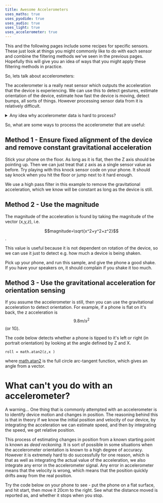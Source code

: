 ```yaml
---
title: Awesome Accelerometers
uses_maths: true
uses_pyodide: true
uses_audio: true
uses_light: true
uses_accelerometer: true
---
```


This and the following pages include some recipes for specific sensors. These just look at things you might commonly like to do with each sensor and combine the filtering methods we've seen in the previous pages. Hopefully this will give you an idea of ways that you might apply these filtering methods in practice.

So, lets talk about accelerometers:

The accelerometer is a really neat sensor which outputs the acceleration that the device is experiencing. We can use this to detect gestures, estimate orientation of the device, estimate how fast the device is moving, detect bumps, all sorts of things. However processing sensor data from it is relatively difficult. 

<details class="question" markdown=1>
<summary>Any idea why accelerometer data is hard to process?</summary>
The accelerometer reports *all* acceleration on the device in terms of 3 axes X, Y and Z. This acceleration is a combination of two signals, firstly the acceleration due to motion of the device in space, and secondly, the constant downwards acceleration due to gravity which all objects are subject to.

Further to that, the accelerometer axes are aligned to the axes of the device; this means that when a device is rotated as well as moved in space, the axes rotate along with the device. This means that filtering of each individual axis alone may be problematic if the device is rotated.
</details>

So, what are some ways to process the accelerometer that are useful:

## Method 1 - Ensure fixed alignment of the device and remove constant gravitational acceleration

Stick your phone on the floor. As long as it is flat, then the Z axis should be pointing up. Then we can just treat that z axis as a single sensor value as before. Try playing with this knock sensor code on your phone. It should say knock when you hit the floor or jump next to it hard enough.

We use a high pass filter in this example to remove the gravitational acceleration, which we know will be constant as long as the device is still.


<script>
makePyodideBox({
    codeString:`
SAMPLE_TIME = 0.01 # sample 100 times a second
FILTER_TIME_CONSTANT=.05 # 20th of a second
THRESHOLD=1.0

import graphs, sensors,time,filters,speech
graphs.set_style("z accel","rgb(0,0,0)",-10,10)
graphs.set_style("highpassed z","rgb(255,0,0)",-3,3,subgraph_y=1)

# startup delay 
time.sleep(.5)

hpFilter=filters.HighPassFilter.make_from_time_constant(FILTER_TIME_CONSTANT,SAMPLE_TIME)
last_threshold=0
knockCount=0
while True:
    x,y,z=sensors.accel.get_xyz()
#    print(x,y,z)
    z_highpassed=hpFilter.on_value(z)
    threshold=1 if z_highpassed>THRESHOLD else 0
    if threshold!=last_threshold and threshold==1:
        knockCount+=1
        speech.say(f"KNOCK {knockCount}")
        print("KNOCK",knockCount)
    graphs.on_value("z accel",z)
    graphs.on_value("highpassed z",z_highpassed)
    time.sleep(SAMPLE_TIME)
`  ,hasConsole:true,hasGraph:true,showCode:true,editable:true,caption:"If we have a known orientation we can just use that axis"})
</script>


## Method 2 - Use the magnitude
The magnitude of the acceleration is found by taking the magnitude of the vector (x,y,z), i.e. 

$$magnitude=\sqrt{x^2+y^2+z^2}$$.

This value is useful because it is not dependent on rotation of the device, so we can use it just to detect e.g. how much a device is being shaken. 

Pick up your phone, and run this sample, and give the phone a good shake. If you have your speakers on, it should complain if you shake it too much.

<script>
makePyodideBox({
    codeString:`
SAMPLE_TIME = 0.01 # sample 100 times a second
FILTER_TIME_CONSTANT=.05 # 2 seconds

import graphs, sensors,time,filters,speech
import math
graphs.set_style("magnitude","rgb(0,0,0)",-5,5)
graphs.set_style("lowpassed magnitude","rgb(255,0,0)",-5,5,subgraph_y=1)

# startup delay 
time.sleep(.5)

lpFilter=filters.LowPassFilter.make_from_time_constant(FILTER_TIME_CONSTANT,SAMPLE_TIME)

mag_max=-100
while True:
    x,y,z=sensors.accel.get_xyz()
#    print(x,y,z)
    # take 9.8 off the magnitude to account
    # for gravitational acceleration
    magnitude=math.sqrt(x*x+y*y+z*z)-9.8 
    mag_lowpassed=lpFilter.on_value(magnitude)
    if mag_lowpassed>3 and mag_max<=3:
        speech.say("Oi, stop shaking me")
    elif mag_lowpassed>5 and mag_max<=5:
        speech.say("Too much shaking")
    mag_max=max(mag_lowpassed,mag_max)
    graphs.on_value("magnitude",magnitude)
    graphs.on_value("lowpassed magnitude",magnitude)
    time.sleep(SAMPLE_TIME)
`  ,hasConsole:true,hasGraph:true,showCode:true,editable:true,caption:"We can use the magnitude to make things work any way up"})
</script>

## Method 3 - Use the gravitational acceleration for orientation sensing

If you assume the accelerometer is still, then you can use the gravitational acceleration to detect orientation. For example, if a phone is flat on it's back, the z acceleration is $$9.8m/s^2$$ (or 1G).

The code below detects whether a phone is tipped to it's left or right (in portrait orientation) by looking at the angle defined by Z and X. 

` roll = math.atan2(z,x ) `

where [math.atan2](https://docs.python.org/3/library/math.html) is the full circle arc-tangent function, which gives an angle from a vector.

<script>
makePyodideBox({
    codeString:`
SAMPLE_TIME = 0.01 # sample 100 times a second
FILTER_TIME_CONSTANT=.05 # 2 seconds

import graphs, sensors,time,filters,speech
import math
graphs.set_style("angle","rgb(0,0,0)",-math.pi,math.pi)

# startup delay 
time.sleep(.5)

lpFilter=filters.LowPassFilter.make_from_time_constant(FILTER_TIME_CONSTANT,SAMPLE_TIME)

dotPos=10;

while True:
    x,y,z=sensors.accel.get_xyz()
    angle=math.atan2(x,z)
    if angle<-math.pi/4:
        dotPos-=0.05
        if dotPos<0:
            dotPos=0
    elif angle>math.pi/4:
        dotPos+=0.05
        if dotPos>20:
            dotPos=20
    print(" "*int(dotPos) + ".");
    
    graphs.on_value("angle",angle)
    time.sleep(SAMPLE_TIME)
`  ,hasConsole:true,hasGraph:true,showCode:true,editable:true,caption:"Tilt based on the accelerometer"})
</script>

# What can't you do with an accelerometer?

A warning... One thing that is commonly attempted with an accelerometer is to identify device motion and changes in position. The reasoning behind this is that in theory if we know the initial position and velocity of our device, by integrating the acceleration we can estimate speed, and then by integrating the speed, we get relative position.

This process of estimating changes in position from a known starting point is known as *dead reckoning*. It is sort of possible in some situations when the accelerometer orientation is known to a high degree of accuracy. However it is extremely hard to do successfully for one reason, which is that as well as integrating the actual value of the acceleration, we also integrate any error in the accelerometer signal. Any error in accelerometer means that the velocity is wrong, which means that the position quickly drifts away from the real position. 

Try the code below on your phone to see - put the phone on a flat surface, and hit start, then move it 20cm to the right. See what the distance moved is reported as, and whether it stops when you stop.

<script>
makePyodideBox({
    codeString:`
SAMPLE_TIME = 0.01 # sample 100 times a second

import graphs, sensors,time,filters,speech
graphs.set_style("x accel","rgb(0,0,0)",-10,10)
graphs.set_style("velocity","rgb(255,0,0)",-50,50,subgraph_y=1)
graphs.set_style("position","rgb(255,0,0)",-50,50,subgraph_y=2)

# startup delay 
time.sleep(.5)

# initially we are stopped at position 0
velocity=0
position=0
while True:
    x,y,z=sensors.accel.get_xyz()
    velocity+=x*SAMPLE_TIME
    position+=velocity*SAMPLE_TIME
    print("V:",velocity,"P:",position)
    graphs.on_value("x accel",x)
    graphs.on_value("velocity",velocity)
    graphs.on_value("position",position)
    time.sleep(SAMPLE_TIME)
`  ,hasConsole:true,hasGraph:true,showCode:true,editable:true,caption:"Integrating accelerometer to get velocity and position quickly drifts"})
</script>

